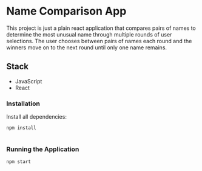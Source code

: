 # Name Comparison App

This project is just a plain react application that compares pairs of names to determine the most unusual name through multiple rounds of user selections. The user chooses between pairs of names each round and the winners move on to the next round until only one name remains.

## Stack

- JavaScript
- React


### Installation

 Install all dependencies:
   ```bash
   npm install
    
  ```
### Running the Application

```bash
npm start
 ```
